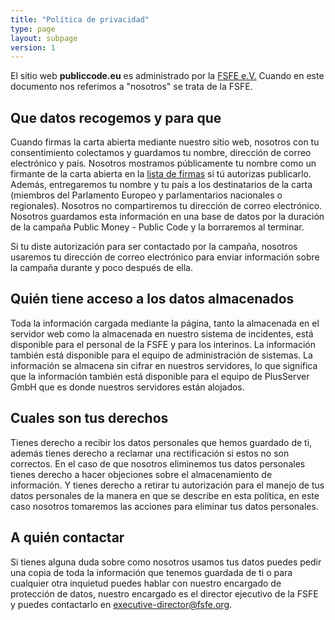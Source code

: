 ```yaml
---
title: "Política de privacidad"
type: page
layout: subpage
version: 1
---
```


El sitio web **publiccode.eu** es administrado por la
[FSFE e.V.](https://fsfe.org/about/legal/imprint.html)
Cuando en este documento nos referimos a "nosotros" se trata de la FSFE.

## Que datos recogemos y para que

Cuando firmas la carta abierta mediante nuestro sitio web, nosotros
con tu consentimiento colectamos y guardamos tu nombre, dirección de
correo electrónico y país. Nosotros mostramos públicamente
tu nombre como un firmante de la carta abierta en la [lista de firmas](/openletter/all-signatures)
si tú autorizas publicarlo. Además,
entregaremos tu nombre y tu país a los destinatarios de la
carta (miembros del Parlamento Europeo y parlamentarios nacionales
o regionales). Nosotros no compartiremos tu dirección de correo electrónico.
Nosotros guardamos esta información en una base de datos por la duración de la
campaña Public Money - Public Code y la borraremos al terminar.

Si tu diste autorización para ser contactado por la campaña, nosotros
usaremos tu dirección de correo electrónico para enviar información sobre la
campaña durante y poco después de ella.

## Quién tiene acceso a los datos almacenados

Toda la información cargada mediante la página, tanto la almacenada
en el servidor web como la almacenada en nuestro sistema de incidentes, está disponible
para el personal de la FSFE y para los interinos. La información también está
disponible para el equipo de administración de sistemas. La información se almacena
sin cifrar en nuestros servidores, lo que significa que la información también
está disponible para el equipo de PlusServer GmbH que es donde nuestros servidores
están alojados.

## Cuales son tus derechos

Tienes derecho a recibir los datos personales que hemos guardado de ti,
además tienes derecho a reclamar una rectificación si estos no son
correctos. En el caso de que nosotros eliminemos tus datos personales
tienes derecho a hacer objeciones sobre el almacenamiento de información.
Y tienes derecho a retirar tu autorización para el manejo de tus datos
personales de la manera en que se describe en esta política, en este caso
nosotros tomaremos las acciones para eliminar tus datos personales.

## A quién contactar

Si tienes alguna duda sobre como nosotros usamos tus datos puedes
pedir una copia de toda la información que tenemos guardada de ti o
para cualquier otra inquietud puedes hablar con nuestro encargado
de protección de datos, nuestro encargado es el director ejecutivo de la FSFE y
puedes contactarlo en [executive-director@fsfe.org](mailto:executive-director@fsfe.org).

